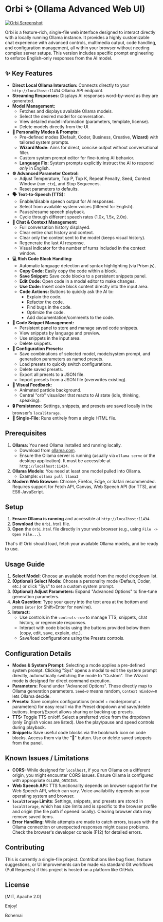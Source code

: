 # Orbi ✨ (Ollama Advanced Web UI)

[![Orbi Screenshot](placeholder.png)](placeholder.png)


Orbi is a feature-rich, single-file web interface designed to interact directly with a locally running Ollama instance. It provides a highly customizable chat experience with advanced controls, multimedia output, code handling, and configuration management, all within your browser without needing complex server setups. This version includes specific prompt engineering to enforce English-only responses from the AI model.

## ✨ Key Features

*   **Direct Local Ollama Interaction:** Connects directly to your `http://localhost:11434` Ollama API endpoint.
*   **Streaming Responses:** Displays AI responses word-by-word as they are generated.
*   **Model Management:**
    *   Fetches and displays available Ollama models.
    *   Select the desired model for conversation.
    *   View detailed model information (parameters, template, license).
    *   Delete models directly from the UI.
*   **🤖 Personality Modes & Prompts:**
    *   Pre-defined modes (Default, Coder, Business, Creative, **Wizard**) with tailored system prompts.
    *   **Wizard Mode:** Aims for direct, concise output without conversational filler.
    *   Custom system prompt editor for fine-tuning AI behavior.
    *   **Language Fix:** System prompts explicitly instruct the AI to respond *only* in English.
*   **⚙️ Advanced Parameter Control:**
    *   Adjust Temperature, Top P, Top K, Repeat Penalty, Seed, Context Window (`num_ctx`), and Stop Sequences.
    *   Reset parameters to defaults.
*   **🗣️ Text-to-Speech (TTS):**
    *   Enable/disable speech output for AI responses.
    *   Select from available system voices (filtered for English).
    *   Pause/resume speech playback.
    *   Cycle through different speech rates (1.0x, 1.5x, 2.0x).
*   **📝 Chat & Context Management:**
    *   Full conversation history displayed.
    *   Clear entire chat history and context.
    *   Clear only the context sent to the model (keeps visual history).
    *   Regenerate the last AI response.
    *   Visual indicator for the number of turns included in the context window.
*   **💻 Rich Code Block Handling:**
    *   Automatic language detection and syntax highlighting (via Prism.js).
    *   **Copy Code:** Easily copy the code within a block.
    *   **Save Snippet:** Save code blocks to a persistent snippets panel.
    *   **Edit Code:** Open code in a modal editor to make changes.
    *   **Use Code:** Insert code block content directly into the input area.
    *   **Code Actions:** Buttons to quickly ask the AI to:
        *   Explain the code.
        *   Refactor the code.
        *   Find bugs in the code.
        *   Optimize the code.
        *   Add documentation/comments to the code.
*   **📑 Code Snippet Management:**
    *   Persistent panel to store and manage saved code snippets.
    *   View snippets by language and preview.
    *   Use snippets in the input area.
    *   Delete snippets.
*   **💾 Configuration Presets:**
    *   Save combinations of selected model, mode/system prompt, and generation parameters as named presets.
    *   Load presets to quickly switch configurations.
    *   Delete saved presets.
    *   Export all presets to a JSON file.
    *   Import presets from a JSON file (overwrites existing).
*   **🎨 Visual Feedback:**
    *   Animated particle background.
    *   Central "orb" visualizer that reacts to AI state (idle, thinking, speaking).
*   **🔒 Persistence:** Settings, snippets, and presets are saved locally in the browser's `localStorage`.
*   **🚀 Single-File:** Runs entirely from a single HTML file.

## Prerequisites

1.  **Ollama:** You need Ollama installed and running locally.
    *   Download from [ollama.com](https://ollama.com/).
    *   Ensure the Ollama server is running (usually via `ollama serve` or the desktop application). It must be accessible at `http://localhost:11434`.
2.  **Ollama Models:** You need at least one model pulled into Ollama.
    *   Example: `ollama pull llama3`
3.  **Modern Web Browser:** Chrome, Firefox, Edge, or Safari recommended. Requires support for Fetch API, Canvas, Web Speech API (for TTS), and ES6 JavaScript.

## Setup

1.  **Ensure Ollama is running** and accessible at `http://localhost:11434`.
2.  **Download** the `Orbi.html` file.
3.  **Open** the `Orbi.html` file directly in your web browser (e.g., using `File -> Open File...`).

That's it! Orbi should load, fetch your available Ollama models, and be ready to use.

## Usage Guide

1.  **Select Model:** Choose an available model from the model dropdown list.
2.  **(Optional) Select Mode:** Choose a personality mode (Default, Coder, etc.) or click "Sys" to set a custom system prompt.
3.  **(Optional) Adjust Parameters:** Expand "Advanced Options" to fine-tune generation parameters.
4.  **Ask Question:** Type your query into the text area at the bottom and press `Enter` (or Shift+Enter for newline).
5.  **Interact:**
    *   Use controls in the `controls-row` to manage TTS, snippets, chat history, or regenerate responses.
    *   Interact with code blocks using the buttons provided below them (copy, edit, save, explain, etc.).
    *   Save/load configurations using the Presets controls.

## Configuration Details

*   **Modes & System Prompt:** Selecting a mode applies a pre-defined system prompt. Clicking "Sys" opens a modal to edit the system prompt directly, automatically switching the mode to "Custom". The Wizard mode is designed for direct command execution.
*   **Parameters:** Found under "Advanced Options". These directly map to Ollama generation parameters. `Seed=0` means random, `Context Window=0` lets Ollama decide.
*   **Presets:** Save complex configurations (model + mode/prompt + parameters) for easy recall via the Preset dropdown and save/delete buttons. Import/Export allows sharing or backing up presets.
*   **TTS:** Toggle TTS on/off. Select a preferred voice from the dropdown (only English voices are listed). Use the play/pause and speed controls during playback.
*   **Snippets:** Save useful code blocks via the bookmark icon on code blocks. Access them via the "📑" button. Use or delete saved snippets from the panel.

## Known Issues / Limitations

*   **CORS:** While designed for `localhost`, if you run Ollama on a different origin, you might encounter CORS issues. Ensure Ollama is configured with appropriate `OLLAMA_ORIGINS`.
*   **Web Speech API:** TTS functionality depends on browser support for the Web Speech API, which can vary. Voice availability depends on your operating system and browser.
*   **`localStorage` Limits:** Settings, snippets, and presets are stored in `localStorage`, which has size limits and is specific to the browser profile and origin (the file path if opened locally). Clearing browser data may remove saved items.
*   **Error Handling:** While attempts are made to catch errors, issues with the Ollama connection or unexpected responses might cause problems. Check the browser's developer console (F12) for detailed errors.

## Contributing

This is currently a single-file project. Contributions like bug fixes, feature suggestions, or UI improvements can be made via standard Git workflows (Pull Requests) if this project is hosted on a platform like GitHub.

## License

[MIT, Apache 2.0]


Enjoy!

Bohemai 
